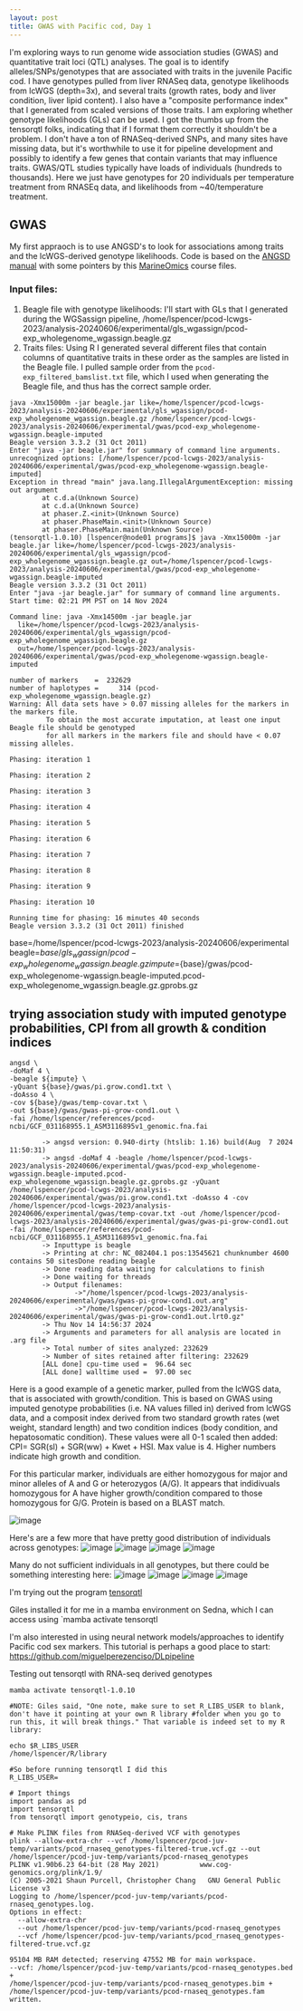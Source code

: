 ```yaml
---
layout: post
title: GWAS with Pacific cod, Day 1
--- 
```


I'm exploring ways to run genome wide association studies (GWAS) and quantitative trait loci (QTL) analyses. The goal is to identify alleles/SNPs/genotypes that are associated with traits in the juvenile Pacific cod. I have genotypes pulled from liver RNASeq data, genotype likelihoods from lcWGS (depth=3x), and several traits (growth rates, body and liver condition, liver lipid content). I also have a "composite performance index" that I generated from scaled versions of those traits. I am exploring whether genotype likelihoods (GLs) can be used. I got the thumbs up from the tensorqtl folks, indicating that if I format them correctly it shouldn't be a problem.  I don't have a ton of RNASeq-derived SNPs, and many sites have missing data, but it's worthwhile to use it for pipeline development and possibly to identify a few genes that contain variants that may influence traits. GWAS/QTL studies typically have loads of individuals (hundreds to thousands). Here we just have genotypes for 20 individuals per temperature treatment from RNASEq data, and likelihoods from ~40/temperature treatment. 

## GWAS 

My first appraoch is to use ANGSD's to look for associations among traits and the lcWGS-derived genotype likelihoods. Code is based on the [ANGSD manual](https://www.popgen.dk/angsd/index.php/Association) with some pointers by this [MarineOmics](https://baylab.github.io/MarineGenomicsSemester/week-10-genome-wide-association-study-gwas.html#take-beagle-file-and-generate-lrt-file) course files. 

### Input files:
1. Beagle file with genotype likelihoods: I'll start with GLs that I generated during the WGSassign pipeline, /home/lspencer/pcod-lcwgs-2023/analysis-20240606/experimental/gls_wgassign/pcod-exp_wholegenome_wgassign.beagle.gz
2. Traits files: Using R I generated several different files that contain columns of quantitative traits in these order as the samples are listed in the Beagle file. I pulled sample order from the `pcod-exp_filtered_bamslist.txt` file, which I used when generating the Beagle file, and thus has the correct sample order.

```
java -Xmx15000m -jar beagle.jar like=/home/lspencer/pcod-lcwgs-2023/analysis-20240606/experimental/gls_wgassign/pcod-exp_wholegenome_wgassign.beagle.gz /home/lspencer/pcod-lcwgs-2023/analysis-20240606/experimental/gwas/pcod-exp_wholegenome-wgassign.beagle-imputed
Beagle version 3.3.2 (31 Oct 2011)
Enter "java -jar beagle.jar" for summary of command line arguments.
unrecognized options: [/home/lspencer/pcod-lcwgs-2023/analysis-20240606/experimental/gwas/pcod-exp_wholegenome-wgassign.beagle-imputed]
Exception in thread "main" java.lang.IllegalArgumentException: missing out argument
        at c.d.a(Unknown Source)
        at c.d.a(Unknown Source)
        at phaser.Z.<init>(Unknown Source)
        at phaser.PhaseMain.<init>(Unknown Source)
        at phaser.PhaseMain.main(Unknown Source)
(tensorqtl-1.0.10) [lspencer@node01 programs]$ java -Xmx15000m -jar beagle.jar like=/home/lspencer/pcod-lcwgs-2023/analysis-20240606/experimental/gls_wgassign/pcod-exp_wholegenome_wgassign.beagle.gz out=/home/lspencer/pcod-lcwgs-2023/analysis-20240606/experimental/gwas/pcod-exp_wholegenome-wgassign.beagle-imputed
Beagle version 3.3.2 (31 Oct 2011)
Enter "java -jar beagle.jar" for summary of command line arguments.
Start time: 02:21 PM PST on 14 Nov 2024

Command line: java -Xmx14500m -jar beagle.jar
  like=/home/lspencer/pcod-lcwgs-2023/analysis-20240606/experimental/gls_wgassign/pcod-exp_wholegenome_wgassign.beagle.gz
  out=/home/lspencer/pcod-lcwgs-2023/analysis-20240606/experimental/gwas/pcod-exp_wholegenome-wgassign.beagle-imputed

number of markers    =  232629
number of haplotypes =     314 (pcod-exp_wholegenome_wgassign.beagle.gz)
Warning: All data sets have > 0.07 missing alleles for the markers in the markers file.
         To obtain the most accurate imputation, at least one input Beagle file should be genotyped
         for all markers in the markers file and should have < 0.07 missing alleles.

Phasing: iteration 1

Phasing: iteration 2

Phasing: iteration 3

Phasing: iteration 4

Phasing: iteration 5

Phasing: iteration 6

Phasing: iteration 7

Phasing: iteration 8

Phasing: iteration 9

Phasing: iteration 10

Running time for phasing: 16 minutes 40 seconds
Beagle version 3.3.2 (31 Oct 2011) finished
```
base=/home/lspencer/pcod-lcwgs-2023/analysis-20240606/experimental
beagle=${base}/gls_wgassign/pcod-exp_wholegenome_wgassign.beagle.gz
impute=${base}/gwas/pcod-exp_wholegenome-wgassign.beagle-imputed.pcod-exp_wholegenome_wgassign.beagle.gz.gprobs.gz

## trying association study with imputed genotype probabilities, CPI from all growth & condition indices

```
angsd \
-doMaf 4 \
-beagle ${impute} \
-yQuant ${base}/gwas/pi.grow.cond1.txt \
-doAsso 4 \
-cov ${base}/gwas/temp-covar.txt \
-out ${base}/gwas/gwas-pi-grow-cond1.out \
-fai /home/lspencer/references/pcod-ncbi/GCF_031168955.1_ASM3116895v1_genomic.fna.fai 

        -> angsd version: 0.940-dirty (htslib: 1.16) build(Aug  7 2024 11:50:31)
        -> angsd -doMaf 4 -beagle /home/lspencer/pcod-lcwgs-2023/analysis-20240606/experimental/gwas/pcod-exp_wholegenome-wgassign.beagle-imputed.pcod-exp_wholegenome_wgassign.beagle.gz.gprobs.gz -yQuant /home/lspencer/pcod-lcwgs-2023/analysis-20240606/experimental/gwas/pi.grow.cond1.txt -doAsso 4 -cov /home/lspencer/pcod-lcwgs-2023/analysis-20240606/experimental/gwas/temp-covar.txt -out /home/lspencer/pcod-lcwgs-2023/analysis-20240606/experimental/gwas/gwas-pi-grow-cond1.out -fai /home/lspencer/references/pcod-ncbi/GCF_031168955.1_ASM3116895v1_genomic.fna.fai
        -> Inputtype is beagle
        -> Printing at chr: NC_082404.1 pos:13545621 chunknumber 4600 contains 50 sitesDone reading beagle
        -> Done reading data waiting for calculations to finish
        -> Done waiting for threads
        -> Output filenames:
                ->"/home/lspencer/pcod-lcwgs-2023/analysis-20240606/experimental/gwas/gwas-pi-grow-cond1.out.arg"
                ->"/home/lspencer/pcod-lcwgs-2023/analysis-20240606/experimental/gwas/gwas-pi-grow-cond1.out.lrt0.gz"
        -> Thu Nov 14 14:56:37 2024
        -> Arguments and parameters for all analysis are located in .arg file
        -> Total number of sites analyzed: 232629
        -> Number of sites retained after filtering: 232629
        [ALL done] cpu-time used =  96.64 sec
        [ALL done] walltime used =  97.00 sec
```

Here is a good example of a genetic marker, pulled from the lcWGS data, that is associated with growth/condition. This is based on GWAS using imputed genotype probabilities (i.e. NA values filled in) derived from lcWGS data, and a composit index derived from two standard growth rates (wet weight, standard length) and two condition indices (body condition, and hepatosomatic condition). These values were all 0-1 scaled then added: CPI= SGR(sl) + SGR(ww) + Kwet + HSI.  Max value is 4. Higher numbers indicate high growth and condition. 

For this particular marker, individuals are either homozygous for major and minor alleles of A and G or heterozygos (A/G). It appears that indidivuals homozygous for A have higher growth/condition compared to those homozygous for G/G. Protein is based on a BLAST match. 

![image](https://github.com/user-attachments/assets/692f6188-b621-424b-b298-82cc17e930d9)

Here's are a few more that have pretty good distribution of individuals across genotypes: 
![image](https://github.com/user-attachments/assets/08cffbfe-9d9f-42c5-9eec-e086740257c4)
![image](https://github.com/user-attachments/assets/1fd26e0d-c5e1-4f5f-b25d-182ad0174f7b)
![image](https://github.com/user-attachments/assets/75f823a4-fcb2-4a6b-b291-9c3c6bc775ef)
![image](https://github.com/user-attachments/assets/035ba17e-838d-4eca-87da-45b8217f1681)


Many do not sufficient individuals in all genotypes, but there could be something interesting here: 
![image](https://github.com/user-attachments/assets/37ee7b66-1b4f-49a3-8710-00a852695940)
![image](https://github.com/user-attachments/assets/926456c9-613e-4af7-bbec-068b3db16dde)
![image](https://github.com/user-attachments/assets/e10cb283-7254-4c83-93fb-6c16de35bf81)
![image](https://github.com/user-attachments/assets/0f238b9c-e895-45d5-9d8a-dc72899cb853)






I'm trying out the program [tensorqtl](https://github.com/broadinstitute/tensorqtl) 

Giles installed it for me in a mamba environment on Sedna, which I can access using `mamba activate tensorqtl

I'm also interested in using neural network models/approaches to identify Pacific cod sex markers. This tutorial is perhaps a good place to start: https://github.com/miguelperezenciso/DLpipeline

Testing out tensorqtl with RNA-seq derived genotypes
``` 
mamba activate tensorqtl-1.0.10

#NOTE: Giles said, "One note, make sure to set R_LIBS_USER to blank, don't have it pointing at your own R library #folder when you go to run this, it will break things." That variable is indeed set to my R library: 

echo $R_LIBS_USER
/home/lspencer/R/library

#So before running tensorqtl I did this
R_LIBS_USER=

# Import things 
import pandas as pd
import tensorqtl
from tensorqtl import genotypeio, cis, trans

# Make PLINK files from RNASeq-derived VCF with genotypes
plink --allow-extra-chr --vcf /home/lspencer/pcod-juv-temp/variants/pcod_rnaseq_genotypes-filtered-true.vcf.gz --out /home/lspencer/pcod-juv-temp/variants/pcod-rnaseq_genotypes
PLINK v1.90b6.23 64-bit (28 May 2021)          www.cog-genomics.org/plink/1.9/
(C) 2005-2021 Shaun Purcell, Christopher Chang   GNU General Public License v3
Logging to /home/lspencer/pcod-juv-temp/variants/pcod-rnaseq_genotypes.log.
Options in effect:
  --allow-extra-chr
  --out /home/lspencer/pcod-juv-temp/variants/pcod-rnaseq_genotypes
  --vcf /home/lspencer/pcod-juv-temp/variants/pcod_rnaseq_genotypes-filtered-true.vcf.gz

95104 MB RAM detected; reserving 47552 MB for main workspace.
--vcf: /home/lspencer/pcod-juv-temp/variants/pcod-rnaseq_genotypes.bed +
/home/lspencer/pcod-juv-temp/variants/pcod-rnaseq_genotypes.bim +
/home/lspencer/pcod-juv-temp/variants/pcod-rnaseq_genotypes.fam written.


